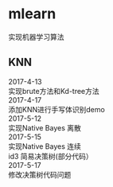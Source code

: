 # mlearn
实现机器学习算法

## KNN
2017-4-13</br>
实现brute方法和Kd-tree方法</br>
2017-4-17</br>
添加KNN进行手写体识别demo</br>
2017-5-12</br>
实现Native Bayes 离散</br>
2017-5-15</br>
实现Native Bayes 连续</br>
id3 简易决策树(部分代码）</br>
2017-5-17</br>
修改决策树代码问题

